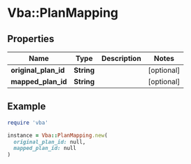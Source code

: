 # Vba::PlanMapping

## Properties

| Name | Type | Description | Notes |
| ---- | ---- | ----------- | ----- |
| **original_plan_id** | **String** |  | [optional] |
| **mapped_plan_id** | **String** |  | [optional] |

## Example

```ruby
require 'vba'

instance = Vba::PlanMapping.new(
  original_plan_id: null,
  mapped_plan_id: null
)
```

